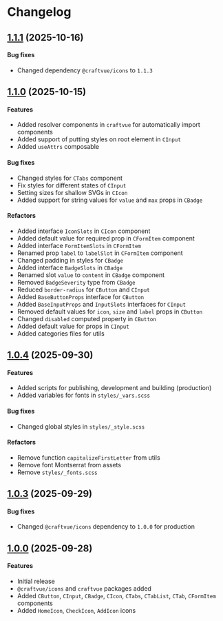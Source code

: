 # Changelog

## [1.1.1](https://www.npmjs.com/package/craftvue/v/1.1.1) (2025-10-16)

#### Bug fixes

- Changed dependency `@craftvue/icons` to `1.1.3`

## [1.1.0](https://www.npmjs.com/package/craftvue/v/1.1.0) (2025-10-15)

#### Features

- Added resolver components in `craftvue` for automatically import components
- Added support of putting styles on root element in `CInput`
- Added `useAttrs` composable

#### Bug fixes

- Changed styles for `CTabs` component
- Fix styles for different states of `CInput`
- Setting sizes for shallow SVGs in `CIcon`
- Added support for string values for `value` and `max` props in `CBadge`

#### Refactors

- Added interface `IconSlots` in `CIcon` component
- Added default value for required prop in `CFormItem` component
- Added interface `FormItemSlots` in `CFormItem`
- Renamed prop `label` to `labelSlot` in `CFormItem` component
- Changed padding in styles for `CBadge`
- Added interface `BadgeSlots` in `CBadge`
- Renamed slot `value` to `content` in `CBadge` component
- Removed `BadgeSeverity` type from `CBadge`
- Reduced `border-radius` for `CButton` and `CInput`
- Added `BaseButtonProps` interface for `CButton`
- Added `BaseInputProps` and `InputSlots` interfaces for `CInput`
- Removed default values for `icon`, `size` and `label` props in `CButton`
- Changed `disabled` computed property in `CButton`
- Added default value for props in `CInput`
- Added categories files for utils

## [1.0.4](https://www.npmjs.com/package/craftvue/v/1.0.4) (2025-09-30)

#### Features

- Added scripts for publishing, development and building (production)
- Added variables for fonts in `styles/_vars.scss`

#### Bug fixes

- Changed global styles in `styles/_style.scss`

#### Refactors

- Remove function `capitalizeFirstLetter` from utils
- Remove font Montserrat from assets
- Remove `styles/_fonts.scss`

## [1.0.3](https://www.npmjs.com/package/craftvue/v/1.0.3) (2025-09-29)

#### Bug fixes

- Changed `@craftvue/icons` dependency to `1.0.0` for production

## [1.0.0](https://www.npmjs.com/package/craftvue/v/1.0.0) (2025-09-28)

#### Features

- Initial release
- `@craftvue/icons` and `craftvue` packages added
- Added `CButton`, `CInput`, `CBadge`, `CIcon`, `CTabs`, `CTabList`, `CTab`, `CFormItem` components
- Added `HomeIcon`, `CheckIcon`, `AddIcon` icons
